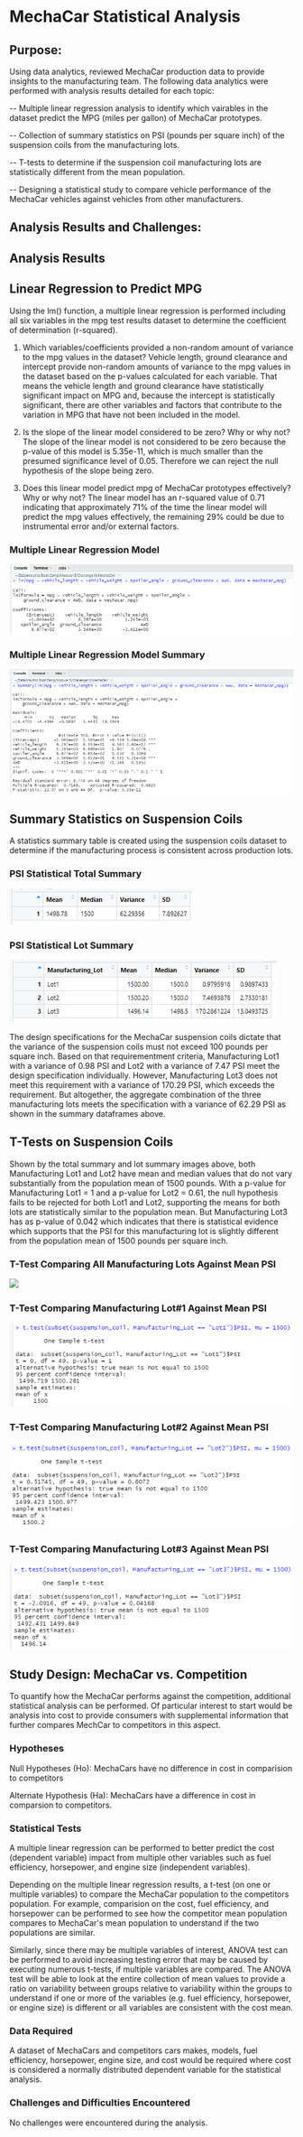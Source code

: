 # MechaCar Statistical Analysis

## Purpose:

Using data analytics,  reviewed MechaCar production data to provide insights to the manufacturing team.  The following data analytics were performed with analysis results detailed for each topic:

-- Multiple linear regression analysis to identify which vairables in the dataset predict the MPG (miles per gallon) of MechaCar prototypes.

-- Collection of summary statistics on PSI (pounds per square inch) of the suspension coils from the manufacturing lots.

-- T-tests to determine if the suspension coil manufacturing lots are statistically different from the mean population.

-- Designing a statistical study to compare vehicle performance of the MechaCar vehicles against vehicles from other manufacturers.

## Analysis Results and Challenges:

## Analysis Results

## Linear Regression to Predict MPG

Using the lm() function, a multiple linear regression is performed including all six variables in the mpg test results dataset to determine the coefficient of determination (r-squared).

1) Which variables/coefficients provided a non-random amount of variance to the mpg values in the dataset?
Vehicle length, ground clearance and intercept provide non-random amounts of variance to the mpg values in the dataset based on the p-values calculated for each variable.  That means the vehicle length and ground clearance have statistically significant impact on MPG and, because the intercept is statistically significant, there are other variables and factors that contribute to the variation in MPG that have not been included in the model.

2) Is the slope of the linear model considered to be zero? Why or why not?
The slope of the linear model is not considered to be zero because the p-value of this model is 5.35e-11, which is much smaller than the presumed significance level of 0.05. Therefore we can reject the null hypothesis of the slope being zero.

3) Does this linear model predict mpg of MechaCar prototypes effectively? Why or why not?
The linear model has an r-squared value of 0.71 indicating that approximately 71% of the time the linear model will predict the mpg values effectively, the remaining 29% could be due to instrumental error and/or external factors.  

### Multiple Linear Regression Model
![](images/Dev1_lm.png)

### Multiple Linear Regression Model Summary
![](images/Dev1_lm_summary.png)


## Summary Statistics on Suspension Coils

A statistics summary table is created using the suspension coils dataset to determine if the manufacturing process is consistent across production lots. 

### PSI Statistical Total Summary
![](images/Dev2_total_summary.png)

### PSI Statistical Lot Summary
![](images/Dev2_Lot_Summary.png)

The design specifications for the MechaCar suspension coils dictate that the variance of the suspension coils must not exceed 100 pounds per square inch. Based on that requirementment criteria, Manufacturing Lot1 with a variance of 0.98 PSI and Lot2 with a variance of 7.47 PSI meet the design specification individually. However, Manufacturing Lot3 does not meet this requirement with a variance of 170.29 PSI, which exceeds the requirement. But altogether, the aggregate combination of the three manufacturing lots meets the specification with a variance of 62.29 PSI as shown in the summary dataframes above.


## T-Tests on Suspension Coils

Shown by the total summary and lot summary images above, both Manufacturing Lot1 and Lot2 have mean and median values that do not vary substantially from the population mean of 1500 pounds.  With a p-value for Manufacturing Lot1 = 1 and a p-value for Lot2 = 0.61, the null hypothesis fails to be rejected for both Lot1 and Lot2, supporting the means for both lots are statistically similar to the population mean.  But Manufacturing Lot3 has as p-value of 0.042 which indicates that there is statistical evidence which supports that the PSI for this manufacturing lot is slightly different from the population mean of 1500 pounds per square inch.

### T-Test Comparing All Manufacturing Lots Against Mean PSI
![](images/Dev3_ttest.png)

### T-Test Comparing Manufacturing Lot#1 Against Mean PSI
![](images/Dev3_ttest_lot1.png)

### T-Test Comparing Manufacturing Lot#2 Against Mean PSI
![](images/Dev3_ttest_lot2.png)

### T-Test Comparing Manufacturing Lot#3 Against Mean PSI
![](images/Dev3_ttest_lot3.png)


## Study Design: MechaCar vs. Competition

To quantify how the MechaCar performs against the competition, additional statistical analysis can be performed.  Of particular interest to start would be analysis into cost to provide consumers with supplemental information that further compares MechCar to competitors in this aspect.

### Hypotheses

Null Hypotheses (Ho):  MechaCars have no difference in cost in comparision to competitors

Alternate Hypothesis (Ha):  MechaCars have a difference in cost in comparsion to competitors.

### Statistical Tests

A multiple linear regression can be performed to better predict the cost (dependent variable) impact from multiple other variables such as fuel efficiency, horsepower, and engine size (independent variables).   

Depending on the multiple linear regression results, a t-test (on one or multiple variables) to compare the MechaCar population to the competitors population.  For example, comparision on the cost, fuel efficiency, and horsepower can be performed to see how the competitor mean population compares to MechaCar's mean population to understand if the two populations are similar.

Similarly, since there may be multiple variables of interest, ANOVA test can be performed to avoid increasing testing error that may be caused by executing numerous t-tests, if multiple variables are compared.  The ANOVA test will be able to look at the entire collection of mean values to provide a ratio on variability between groups relative to variability within the groups to understand if one or more of the variables (e.g. fuel efficiency, horsepower, or engine size) is different or all variables are consistent with the cost mean. 

### Data Required

A dataset of MechaCars and competitors cars makes, models, fuel efficiency, horsepower, engine size, and cost would be required where cost is considered a normally distributed dependent variable for the statistical analysis.

### Challenges and Difficulties Encountered

No challenges were encountered during the analysis.


